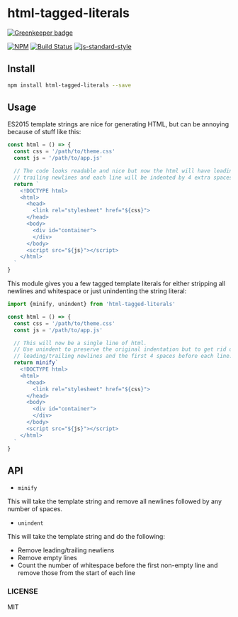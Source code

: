 html-tagged-literals
==================

[![Greenkeeper badge](https://badges.greenkeeper.io/lukekarrys/html-tagged-literals.svg)](https://greenkeeper.io/)

[![NPM](https://nodei.co/npm/html-tagged-literals.png)](https://nodei.co/npm/html-tagged-literals/)
[![Build Status](https://travis-ci.org/lukekarrys/html-tagged-literals.png?branch=master)](https://travis-ci.org/lukekarrys/html-tagged-literals)
[![js-standard-style](https://img.shields.io/badge/code%20style-standard-brightgreen.svg?style=flat)](https://github.com/feross/standard)

## Install

```sh
npm install html-tagged-literals --save
```

## Usage

ES2015 template strings are nice for generating HTML, but can be annoying because of stuff like this:

```js
const html = () => {
  const css = '/path/to/theme.css'
  const js = '/path/to/app.js'

  // The code looks readable and nice but now the html will have leading and
  // trailing newlines and each line will be indented by 4 extra spaces
  return `
    <!DOCTYPE html>
    <html>
      <head>
        <link rel="stylesheet" href="${css}">
      </head>
      <body>
        <div id="container">
        </div>
      </body>
      <script src="${js}"></script>
    </html>
  `
}
```

This module gives you a few tagged template literals for either stripping all newlines and whitespace or just unindenting the string literal:

```js
import {minify, unindent} from 'html-tagged-literals'

const html = () => {
  const css = '/path/to/theme.css'
  const js = '/path/to/app.js'

  // This will now be a single line of html.
  // Use unindent to preserve the original indentation but to get rid of
  // leading/trailing newlines and the first 4 spaces before each line.
  return minify`
    <!DOCTYPE html>
    <html>
      <head>
        <link rel="stylesheet" href="${css}">
      </head>
      <body>
        <div id="container">
        </div>
      </body>
      <script src="${js}"></script>
    </html>
  `
}
```

## API

- `minify`

This will take the template string and remove all newlines followed by any number of spaces.

- `unindent`

This will take the template string and do the following:

* Remove leading/trailing newliens
* Remove empty lines
* Count the number of whitespace before the first non-empty line and remove those from the start of each line


### LICENSE

MIT
